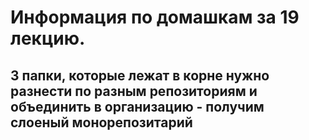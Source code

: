 # Информация по домашкам за 19 лекцию.

## 3 папки, которые лежат в корне нужно разнести по разным репозиториям и объединить в организацию - получим слоеный монорепозитарий
